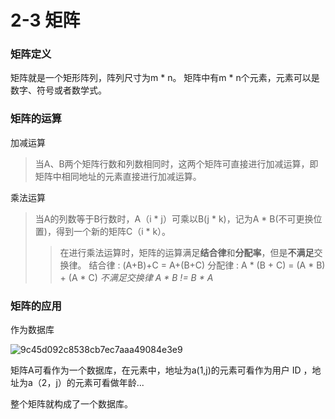 # 2-3 矩阵
### 矩阵定义
矩阵就是一个矩形阵列，阵列尺寸为m * n。
矩阵中有m * n个元素，元素可以是数字、符号或者数学式。

### 矩阵的运算
加减运算
>当A、B两个矩阵行数和列数相同时，这两个矩阵可直接进行加减运算，即矩阵中相同地址的元素直接进行加减运算。

乘法运算
> 当A的列数等于B行数时，A（i * j）可乘以B(j * k)，记为A * B(不可更换位置)，得到一个新的矩阵C（i * k）。
>
> >在进行乘法运算时，矩阵的运算满足**结合律**和**分配率**，但是**不满足**交换律。
> >结合律  : (A+B)+C = A+(B+C)
> >分配律 : A * (B + C) = (A * B) + (A * C)
> >_不满足交换律 A * B != B * A_
### 矩阵的应用
作为数据库



![9c45d092c8538cb7ec7aaa49084e3e9](C:\Users\rmq\Desktop\9c45d092c8538cb7ec7aaa49084e3e9.png)

矩阵A可看作为一个数据库，在元素中，地址为a(1,j)的元素可看作为用户 ID ，地址为a（2，j）的元素可看做年龄...

整个矩阵就构成了一个数据库。

